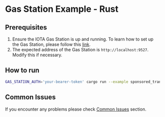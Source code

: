 # Gas Station Example - Rust

## Prerequisites

1. Ensure the IOTA Gas Station is up and running. To learn how to set up the Gas Station, please follow this [link](../../GETTING_STARTED.md).
2. The expected address of the Gas Station is `http://localhost:9527`. Modify this if necessary.

## How to run

```bash
GAS_STATION_AUTH='your-bearer-token' cargo run --example sponsored_transaction
```

## Common Issues

If you encounter any problems please check [Common Issues](../../README.md#common-issues) section.
